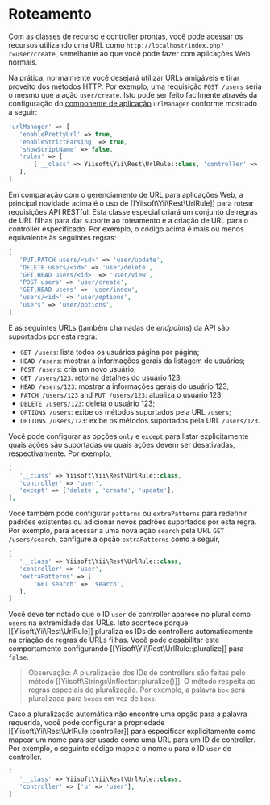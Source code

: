 Roteamento
=======

Com as classes de recurso e controller prontas, você pode acessar os recursos utilizando uma URL como `http://localhost/index.php?r=user/create`, semelhante ao que você pode fazer com aplicações Web normais.

Na prática, normalmente você desejará utilizar URLs amigáveis e tirar proveito dos métodos HTTP.
Por exemplo, uma requisição `POST /users` seria o mesmo que a ação `user/create`.
Isto pode ser feito facilmente através da configuração do [componente de aplicação](structure-application-components.md) `urlManager` conforme mostrado a seguir:

```php
'urlManager' => [
   'enablePrettyUrl' => true,
   'enableStrictParsing' => true,
   'showScriptName' => false,
   'rules' => [
       ['__class' => Yiisoft\Yii\Rest\UrlRule::class, 'controller' => 'user'],
   ],
]
```

Em comparação com o gerenciamento de URL para aplicações Web, a principal novidade acima é o uso de [[Yiisoft\Yii\Rest\UrlRule]] para rotear requisições API RESTful. Esta classe especial criará um conjunto de regras de URL filhas para dar suporte ao roteamento e a criação de URL para o controller especificado.
Por exemplo, o código acima é mais ou menos equivalente às seguintes regras:

```php
[
   'PUT,PATCH users/<id>' => 'user/update',
   'DELETE users/<id>' => 'user/delete',
   'GET,HEAD users/<id>' => 'user/view',
   'POST users' => 'user/create',
   'GET,HEAD users' => 'user/index',
   'users/<id>' => 'user/options',
   'users' => 'user/options',
]
```

E as seguintes URLs (também chamadas de *endpoints*) da API são suportados por esta regra:

* `GET /users`: lista todos os usuários página por página;
* `HEAD /users`: mostrar a informações gerais da listagem de usuários;
* `POST /users`: cria um novo usuário;
* `GET /users/123`: retorna detalhes do usuário 123;
* `HEAD /users/123`: mostrar a informações gerais do usuário 123;
* `PATCH /users/123` and `PUT /users/123`: atualiza o usuário 123;
* `DELETE /users/123`: deleta o usuário 123;
* `OPTIONS /users`: exibe os métodos suportados pela URL `/users`;
* `OPTIONS /users/123`: exibe os métodos suportados pela URL `/users/123`.

Você pode configurar as opções `only` e `except` para listar explicitamente quais ações são suportadas ou quais ações devem ser desativadas, respectivamente. Por exemplo,

```php
[
   '__class' => Yiisoft\Yii\Rest\UrlRule::class,
   'controller' => 'user',
   'except' => ['delete', 'create', 'update'],
],
```

Você também pode configurar `patterns` ou `extraPatterns` para redefinir padrões existentes ou adicionar novos padrões suportados por esta regra. Por exemplo, para acessar a uma nova ação `search` pela URL `GET /users/search`, configure a opção `extraPatterns` como a seguir,

```php
[
   '__class' => Yiisoft\Yii\Rest\UrlRule::class,
   'controller' => 'user',
   'extraPatterns' => [
       'GET search' => 'search',
   ],
]
```

Você deve ter notado que o ID `user` de controller aparece no plural como `users` na extremidade das  URLs. Isto acontece porque [[Yiisoft\Yii\Rest\UrlRule]] pluraliza os IDs de controllers automaticamente na criação de regras de URLs filhas.
Você pode desabilitar este comportamento configurando [[Yiisoft\Yii\Rest\UrlRule::pluralize]] para `false`.

> Observação: A pluralização dos IDs de controllers são feitas pelo método [[Yiisoft\Strings\Inflector::pluralize()]]. O método respeita as regras especiais de pluralização. Por exemplo, a palavra `box` será pluralizada para `boxes` em vez de `boxs`.


Caso a pluralização automática não encontre uma opção para a palavra requerida, você pode configurar a propriedade [[Yiisoft\Yii\Rest\UrlRule::controller]] para especificar explicitamente como mapear um nome para ser usado como uma URL para um ID de controller. Por exemplo, o seguinte código mapeia o nome `u` para o ID `user` de controller.  

```php
[
   '__class' => Yiisoft\Yii\Rest\UrlRule::class,
   'controller' => ['u' => 'user'],
]
```


